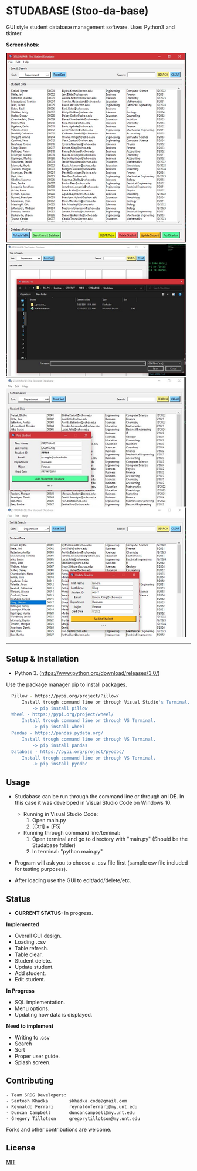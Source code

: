 # STUDABASE (Stoo-da-base)
GUI style student database management software. Uses Python3 and tkinter.

**Screenshots:**

<img src="Screenshots/Studa1.JPG" width="490"> <img src="Screenshots/OpenFile.JPG" width="490">
<img src="Screenshots/AddStudent.JPG" width="490"> <img src="Screenshots/UpdateStudent.JPG" width="490">

_______________________
## Setup & Installation
- Python 3. (https://www.python.org/download/releases/3.0/)


Use the package manager [pip](https://pip.pypa.io/en/stable/) to install packages.

```bash
  Pillow - https://pypi.org/project/Pillow/
      Install trough command line or through Visual Studio's Terminal.
          -> pip install pillow
  Wheel - https://pypi.org/project/wheel/
      Install trough command line or through VS Terminal.
          -> pip install wheel
  Pandas - https://pandas.pydata.org/
      Install trough command line or through VS Terminal.
          -> pip install pandas
  Database - https://pypi.org/project/pyodbc/
      Install trough command line or through VS Terminal.
          -> pip install pyodbc
```

## Usage
+ Studabase can be run through the command line or through an IDE. In this case it was developed in Visual Studio Code on Windows 10.
    - Running in Visual Studio Code:
        1. Open main.py
        2. [Ctrl] + [F5]
    - Running through command line/teminal:
        1. Open terminal and go to directory with "main.py" (Should be the Studabase folder)
        2. In terminal: "python main.py"
        
+ Program will ask you to choose a .csv file first (sample csv file included for testing purposes).
+ After loading use the GUI to edit/add/delete/etc.

## Status
- **CURRENT STATUS:** In progress.

**Implemented**
- Overall GUI design.
- Loading .csv
- Table refresh.
- Table clear.
- Student delete.
- Update student.
- Add student.
- Edit student.

**In Progress**
- SQL implementation.
- Menu options.
- Updating how data is displayed.

**Need to implement**
- Writing to .csv
- Search
- Sort
- Proper user guide. 
- Splash screen.


## Contributing
	- Team SRDG Developers:
    - Santosh Khadka        skhadka.code@gmail.com
    - Reynaldo Ferrari      reynaldoferrari@my.unt.edu
    - Duncan Campbell       duncancampbell@my.unt.edu
    - Gregory Tillotson     gregorytillotson@my.unt.edu

Forks and other contributions are welcome.

## License
[MIT](https://choosealicense.com/licenses/mit/)
